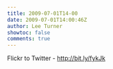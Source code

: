 ```yaml
---
title: 2009-07-01T14-00
date: 2009-07-01T14:00:46Z
author: Lee Turner
showtoc: false
comments: true
---
```


Flickr to Twitter - http://bit.ly/fykJk


